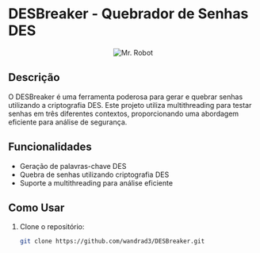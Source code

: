 # DESBreaker - Quebrador de Senhas DES

<p align="center">
  <img src="https://debutart-static-v1.s3.eu-west-1.amazonaws.com/projectitem/6/9/6d3038148836de81510920e019fe0630/62396_full-retina.gif" alt="Mr. Robot">
</p>

## Descrição

O DESBreaker é uma ferramenta poderosa para gerar e quebrar senhas utilizando a criptografia DES. Este projeto utiliza multithreading para testar senhas em três diferentes contextos, proporcionando uma abordagem eficiente para análise de segurança.

## Funcionalidades

- Geração de palavras-chave DES
- Quebra de senhas utilizando criptografia DES
- Suporte a multithreading para análise eficiente

## Como Usar

1. Clone o repositório:

   ```bash
   git clone https://github.com/wandrad3/DESBreaker.git
